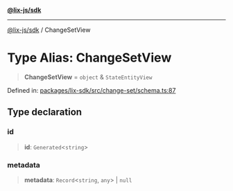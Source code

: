 [**@lix-js/sdk**](../README.md)

***

[@lix-js/sdk](../README.md) / ChangeSetView

# Type Alias: ChangeSetView

> **ChangeSetView** = `object` & `StateEntityView`

Defined in: [packages/lix-sdk/src/change-set/schema.ts:87](https://github.com/opral/monorepo/blob/fb8153a2c5d4710eaaabf056fe653be88060a185/packages/lix-sdk/src/change-set/schema.ts#L87)

## Type declaration

### id

> **id**: `Generated`\<`string`\>

### metadata

> **metadata**: `Record`\<`string`, `any`\> \| `null`
